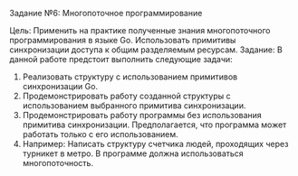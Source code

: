 Задание №6: Многопоточное программирование

Цель: Применить на практике полученные знания многопоточного программирования в языке Go. Использовать примитивы синхронизации доступа к общим разделяемым ресурсам.
Задание:
В данной работе предстоит выполнить следующие задачи:
1. Реализовать структуру с использованием примитивов синхронизации Go.
2. Продемонстрировать работу созданной структуры с использованием выбранного примитива синхронизации.
3. Продемонстрировать работу программы без использования примитива синхронизации. Предполагается, что программа может работать только с его использованием.
4. Например: Написать структуру счетчика людей, проходящих через турникет в метро. В программе должна использоваться многопоточность.
